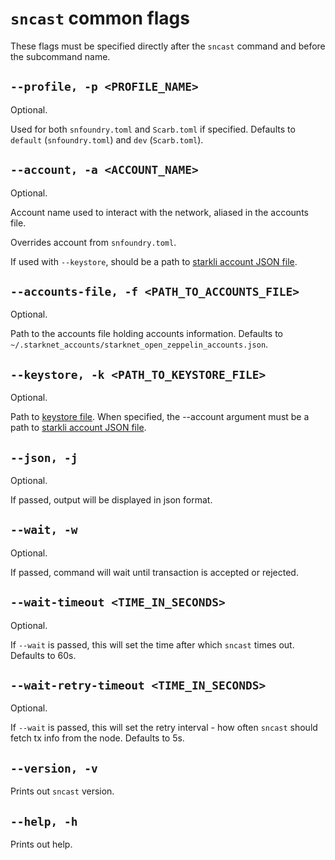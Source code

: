 # `sncast` common flags
These flags must be specified directly after the `sncast` command and before the subcommand name.

## `--profile, -p <PROFILE_NAME>`
Optional.

Used for both `snfoundry.toml` and `Scarb.toml` if specified.
Defaults to `default` (`snfoundry.toml`) and `dev` (`Scarb.toml`).

## `--account, -a <ACCOUNT_NAME>`
Optional.

Account name used to interact with the network, aliased in the accounts file.

Overrides account from `snfoundry.toml`.

If used with `--keystore`, should be a path to [starkli account JSON file](https://book.starkli.rs/accounts#accounts).

## `--accounts-file, -f <PATH_TO_ACCOUNTS_FILE>`
Optional.

Path to the accounts file holding accounts information. Defaults to `~/.starknet_accounts/starknet_open_zeppelin_accounts.json`.

## `--keystore, -k <PATH_TO_KEYSTORE_FILE>`
Optional.

Path to [keystore file](https://book.starkli.rs/signers#encrypted-keystores).
When specified, the --account argument must be a path to [starkli account JSON file](https://book.starkli.rs/accounts#accounts).

## `--json, -j`
Optional.

If passed, output will be displayed in json format.

## `--wait, -w`
Optional.

If passed, command will wait until transaction is accepted or rejected.

## `--wait-timeout <TIME_IN_SECONDS>`
Optional.

If `--wait` is passed, this will set the time after which `sncast` times out. Defaults to 60s.

## `--wait-retry-timeout <TIME_IN_SECONDS>`
Optional.

If `--wait` is passed, this will set the retry interval - how often `sncast` should fetch tx info from the node. Defaults to 5s.

## `--version, -v`

Prints out `sncast` version.

## `--help, -h`

Prints out help.
